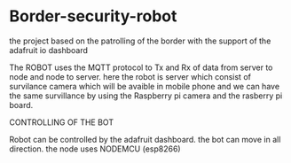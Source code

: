 # Border-security-robot
the project based on the patrolling of the border with the support of the adafruit io dashboard



The ROBOT uses the MQTT protocol to Tx and Rx of data from server to node and node to server.
here the robot is server which consist of survilance camera which will be avaible in mobile phone 
and we can have the same survillance by using the Raspberry pi camera and the rasberry pi board.

CONTROLLING OF THE BOT

Robot can be controlled by the adafruit dashboard.
the bot can move in all direction.
the node uses NODEMCU (esp8266)
